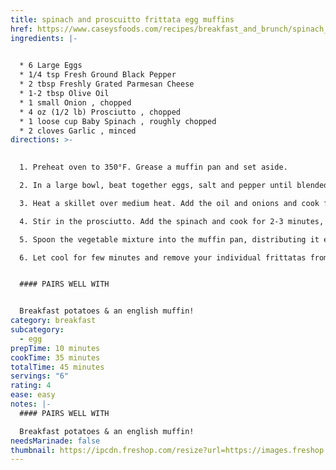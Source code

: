 ```yaml
---
title: spinach and proscuitto frittata egg muffins
href: https://www.caseysfoods.com/recipes/breakfast_and_brunch/spinach_and_prosciutto_frittata_egg_muffins/r/2643774648222747762?fbclid=IwAR1TfejBGHNzmWBydwFKWW60DOLPt4i1fCzjHbF2hu2SmBEHJ2VnIC7nGYU
ingredients: |-
  

  * 6 Large Eggs
  * 1/4 tsp Fresh Ground Black Pepper
  * 2 tbsp Freshly Grated Parmesan Cheese
  * 1-2 tbsp Olive Oil
  * 1 small Onion , chopped
  * 4 oz (1/2 lb) Prosciutto , chopped
  * 1 loose cup Baby Spinach , roughly chopped
  * 2 cloves Garlic , minced
directions: >-
  

  1. Preheat oven to 350°F. Grease a muffin pan and set aside.

  2. In a large bowl, beat together eggs, salt and pepper until blended. Stir in the Parmesan cheese.

  3. Heat a skillet over medium heat. Add the oil and onions and cook for about 3-4 minutes, until onions are golden.

  4. Stir in the prosciutto. Add the spinach and cook for 2-3 minutes, until wilted. Lastly, add the garlic and cook for another 1 minute.

  5. Spoon the vegetable mixture into the muffin pan, distributing it evenly. Top every one with 3-4 tablespoons of the egg and cheese mixture. Bake for 15-20 minutes, until lightly browned.

  6. Let cool for few minutes and remove your individual frittatas from the muffin pan. Enjoy!


  #### PAIRS WELL WITH


  Breakfast potatoes & an english muffin!
category: breakfast
subcategory:
  - egg
prepTime: 10 minutes
cookTime: 35 minutes
totalTime: 45 minutes
servings: "6"
rating: 4
ease: easy
notes: |-
  #### PAIRS WELL WITH

  Breakfast potatoes & an english muffin!
needsMarinade: false
thumbnail: https://ipcdn.freshop.com/resize?url=https://images.freshop.com/2643774648222747762/9eff44cc7c621656ec5c0a73945563e5_large.png&width=512&type=webp&quality=90
---
```

